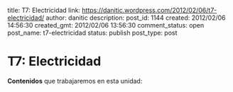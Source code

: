 title: T7: Electricidad
link: https://danitic.wordpress.com/2012/02/06/t7-electricidad/
author: danitic
description: 
post_id: 1144
created: 2012/02/06 14:56:30
created_gmt: 2012/02/06 13:56:30
comment_status: open
post_name: t7-electricidad
status: publish
post_type: post

# T7: Electricidad

**Contenidos** que trabajaremos en esta unidad: